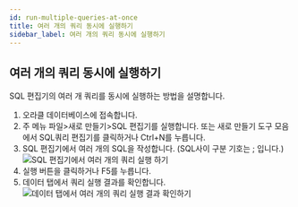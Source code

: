 ```yaml
---
id: run-multiple-queries-at-once
title: 여러 개의 쿼리 동시에 실행하기
sidebar_label: 여러 개의 쿼리 동시에 실행하기
---
```


## 여러 개의 쿼리 동시에 실행하기

SQL 편집기의 여러 개 쿼리를 동시에 실행하는 방법을 설명합니다.

1. 오라클 데이터베이스에 접속합니다.
2. 주 메뉴 파일>새로 만들기>SQL 편집기를 실행합니다. 또는 새로 만들기 도구 모음에서 SQL쿼리 편집기를 클릭하거나 Ctrl+N를 누릅니다.
3. SQL 편집기에서 여러 개의 SQL을 작성합니다. (SQL사이 구분 기호는 ; 입니다.)
![SQL 편집기에서 여러 개의 쿼리 실행 하기](https://s3.ap-northeast-2.amazonaws.com/sqlgate-manual-content/D0E62C230406B5AD9143D2611AD89420.jpg)
4. 실행 버튼을 클릭하거나 F5를 누릅니다.
5. 데이터 탭에서 쿼리 실행 결과를 확인합니다.
![데이터 탭에서 여러 개의 쿼리 실행 결과 확인하기](https://s3.ap-northeast-2.amazonaws.com/sqlgate-manual-content/35ACF8DE3CF4C30CD5E55D7E65F98FEB.jpg)


